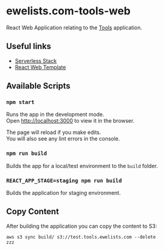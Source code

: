 # ewelists.com-tools-web

React Web Application relating to the [Tools](https://github.com/Alex-Burgess/ewelists.com-tools) application.

## Useful links
- [Serverless Stack](https://serverless-stack.com)
- [React Web Template](https://www.creative-tim.com/product/material-dashboard-react)

## Available Scripts

### `npm start`
Runs the app in the development mode.<br>
Open [http://localhost:3000](http://localhost:3000) to view it in the browser.

The page will reload if you make edits.<br>
You will also see any lint errors in the console.

### `npm run build`
Builds the app for a local/test environment to the `build` folder.

### `REACT_APP_STAGE=staging npm run build`
Builds the application for staging environment.


## Copy Content
After building the application you can copy the content to S3:
```
aws s3 sync build/ s3://test.tools.ewelists.com --delete
zzz
